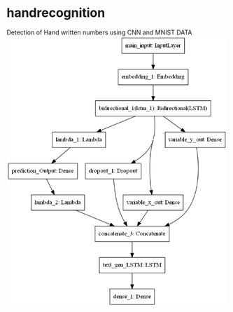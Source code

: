 # handrecognition
Detection of Hand written numbers using CNN and MNIST DATA
![alt text](https://github.com/AhmedMIS/ml1/blob/master/3.png)
